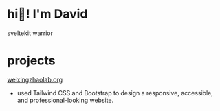 # hi👋! I'm David

sveltekit warrior

# projects

[weixingzhaolab.org](https://weixingzhaolab.org/)
- used Tailwind CSS and Bootstrap to design a responsive, accessible, and professional-looking website.
